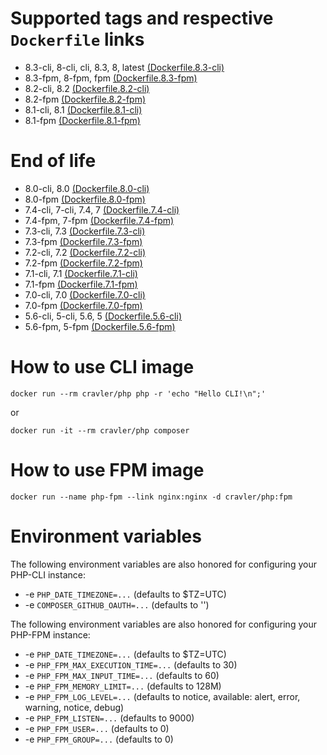 # Supported tags and respective `Dockerfile` links

- 8.3-cli, 8-cli, cli, 8.3, 8, latest [(Dockerfile.8.3-cli)](https://github.com/cravler/docker-files/tree/master/php/Dockerfile.8.3-cli)
- 8.3-fpm, 8-fpm, fpm [(Dockerfile.8.3-fpm)](https://github.com/cravler/docker-files/tree/master/php/Dockerfile.8.3-fpm)
- 8.2-cli, 8.2 [(Dockerfile.8.2-cli)](https://github.com/cravler/docker-files/tree/master/php/Dockerfile.8.2-cli)
- 8.2-fpm [(Dockerfile.8.2-fpm)](https://github.com/cravler/docker-files/tree/master/php/Dockerfile.8.2-fpm)
- 8.1-cli, 8.1 [(Dockerfile.8.1-cli)](https://github.com/cravler/docker-files/tree/master/php/Dockerfile.8.1-cli)
- 8.1-fpm [(Dockerfile.8.1-fpm)](https://github.com/cravler/docker-files/tree/master/php/Dockerfile.8.1-fpm)

# End of life

- 8.0-cli, 8.0 [(Dockerfile.8.0-cli)](https://github.com/cravler/docker-files/tree/master/php/archive/Dockerfile.8.0-cli)
- 8.0-fpm [(Dockerfile.8.0-fpm)](https://github.com/cravler/docker-files/tree/master/php/archive/Dockerfile.8.0-fpm)
- 7.4-cli, 7-cli, 7.4, 7 [(Dockerfile.7.4-cli)](https://github.com/cravler/docker-files/tree/master/php/archive/Dockerfile.7.4-cli)
- 7.4-fpm, 7-fpm [(Dockerfile.7.4-fpm)](https://github.com/cravler/docker-files/tree/master/php/archive/Dockerfile.7.4-fpm)
- 7.3-cli, 7.3 [(Dockerfile.7.3-cli)](https://github.com/cravler/docker-files/tree/master/php/archive/Dockerfile.7.3-cli)
- 7.3-fpm [(Dockerfile.7.3-fpm)](https://github.com/cravler/docker-files/tree/master/php/archive/Dockerfile.7.3-fpm)
- 7.2-cli, 7.2 [(Dockerfile.7.2-cli)](https://github.com/cravler/docker-files/tree/master/php/archive/Dockerfile.7.2-cli)
- 7.2-fpm [(Dockerfile.7.2-fpm)](https://github.com/cravler/docker-files/tree/master/php/archive/Dockerfile.7.2-fpm)
- 7.1-cli, 7.1 [(Dockerfile.7.1-cli)](https://github.com/cravler/docker-files/tree/master/php/archive/Dockerfile.7.1-cli)
- 7.1-fpm [(Dockerfile.7.1-fpm)](https://github.com/cravler/docker-files/tree/master/php/archive/Dockerfile.7.1-fpm)
- 7.0-cli, 7.0 [(Dockerfile.7.0-cli)](https://github.com/cravler/docker-files/tree/master/php/archive/Dockerfile.7.0-cli)
- 7.0-fpm [(Dockerfile.7.0-fpm)](https://github.com/cravler/docker-files/tree/master/php/archive/Dockerfile.7.0-fpm)
- 5.6-cli, 5-cli, 5.6, 5 [(Dockerfile.5.6-cli)](https://github.com/cravler/docker-files/tree/master/php/archive/Dockerfile.5.6-cli)
- 5.6-fpm, 5-fpm [(Dockerfile.5.6-fpm)](https://github.com/cravler/docker-files/tree/master/php/archive/Dockerfile.5.6-fpm)

# How to use CLI image

    docker run --rm cravler/php php -r 'echo "Hello CLI!\n";'

or

    docker run -it --rm cravler/php composer
    
# How to use FPM image

    docker run --name php-fpm --link nginx:nginx -d cravler/php:fpm

# Environment variables

The following environment variables are also honored for configuring your PHP-CLI instance:

- -e `PHP_DATE_TIMEZONE=...` (defaults to $TZ=UTC)
- -e `COMPOSER_GITHUB_OAUTH=...` (defaults to '')

The following environment variables are also honored for configuring your PHP-FPM instance:

- -e `PHP_DATE_TIMEZONE=...` (defaults to $TZ=UTC)
- -e `PHP_FPM_MAX_EXECUTION_TIME=...` (defaults to 30)
- -e `PHP_FPM_MAX_INPUT_TIME=...` (defaults to 60)
- -e `PHP_FPM_MEMORY_LIMIT=...` (defaults to 128M)
- -e `PHP_FPM_LOG_LEVEL=...` (defaults to notice, available: alert, error, warning, notice, debug)
- -e `PHP_FPM_LISTEN=...` (defaults to 9000)
- -e `PHP_FPM_USER=...` (defaults to 0)
- -e `PHP_FPM_GROUP=...` (defaults to 0)
